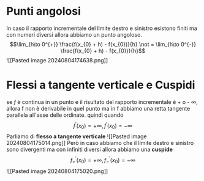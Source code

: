 
# Punti angolosi

In caso il rapporto incrementale del limite destro e sinistro esistono finiti ma con numeri diversi allora abbiamo un punto angoloso.
$$\lim_{h\to 0^{+}} \frac{f(x_{0} + h) - f(x_{0})}{h} \not = \lim_{h\to 0^{-}} \frac{f(x_{0} + h) - f(x_{0})}{h}$$
![[Pasted image 20240804174638.png]]

# Flessi a tangente verticale e Cuspidi

se $f$ è continua in un punto e il risultato del rapporto incrementale è + o - $\infty$, allora f non è derivabile in quel punto ma in f abbiamo una retta tangente parallela all'asse delle ordinate. quindi quando
$$f^{'}(x_0)=+\infty,f^{'}(x_0)=-\infty$$
Parliamo di **flesso a tangente verticale**
![[Pasted image 20240804175014.png]]
Però in caso abbiamo che il limite destro e sinistro sono divergenti ma con infiniti diversi allora abbiamo una **cuspide**
$$f^{'}_+(x_0)=+\infty,f^{'}_-(x_0)=-\infty$$
![[Pasted image 20240804175020.png]]